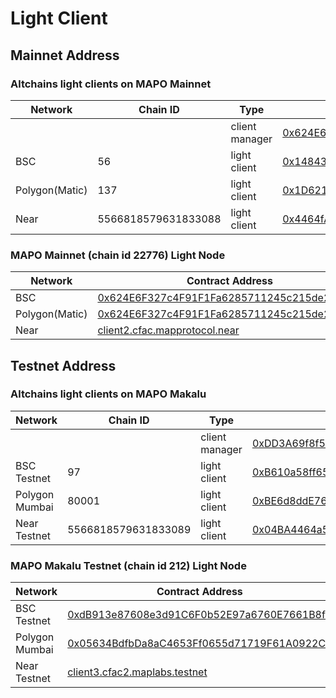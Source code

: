 # Light Client

## Mainnet Address


### Altchains light clients on MAPO Mainnet

| Network        | Chain ID            | Type           | Contract Address                                                                                                            |                                                      |
|----------------|---------------------|----------------|-----------------------------------------------------------------------------------------------------------------------------|------------------------------------------------------|
|                |                     | client manager | [0x624E6F327c4F91F1Fa6285711245c215de264d49](https://maposcan.io/address/0x624E6F327c4F91F1Fa6285711245c215de264d49) | [doc](/develop/light-client/light-client-manager.md) |
| BSC            | 56                  | light client   | [0x14843295C38EaC604dEDe0eDb77e08B460D093D8](https://maposcan.io/address/0x14843295C38EaC604dEDe0eDb77e08B460D093D8) | [doc](/develop/light-client/clients/bsc.md)          |
| Polygon(Matic) | 137                 | light client   | [0x1D621078676D7bdd75FC7F5ebbaBadDC9a65E3c5](https://maposcan.io/address/0x1D621078676D7bdd75FC7F5ebbaBadDC9a65E3c5) | [doc](/develop/light-client/clients/matic.md)        |
| Near           | 5566818579631833088 | light client   | [0x4464fA3A804b8a44a0aD212eD23155a08f336B34](https://maposcan.io/address/0x4464fA3A804b8a44a0aD212eD23155a08f336B34) | [doc](/develop/light-client/clients/near.md)         |


### MAPO Mainnet (chain id 22776) Light Node
| Network        | Contract Address                                                                                                         |                                       |
|----------------|--------------------------------------------------------------------------------------------------------------------------|---------------------------------------|
| BSC            | [0x624E6F327c4F91F1Fa6285711245c215de264d49](https://bscscan.com/address/0x624E6F327c4F91F1Fa6285711245c215de264d49)     | [doc](/develop/light-client/map/evm.md) |
| Polygon(Matic) | [0x624E6F327c4F91F1Fa6285711245c215de264d49](https://polygonscan.com/address/0x624E6F327c4F91F1Fa6285711245c215de264d49) | [doc](/develop/light-client/map/evm.md) |
| Near           | [client2.cfac.mapprotocol.near](https://explorer.mainnet.near.org/accounts/client2.cfac.mapprotocol.near)                | [doc](/develop/light-client/map/evm.md) |



## Testnet Address

### Altchains light clients on MAPO Makalu

| Network         | Chain ID            | Type           | Contract Address                                                                                                             |                                                      |
|-----------------|---------------------|----------------|------------------------------------------------------------------------------------------------------------------------------|------------------------------------------------------|
|                 |                     | client manager | [0xDD3A69f8f59d892476B0be0260932b4f8d8268Ff](https://testnet.maposcan.io/address/0xDD3A69f8f59d892476B0be0260932b4f8d8268Ff) | [doc](/develop/light-client/light-client-manager.md) |
| BSC Testnet     | 97                  | light client   | [0xB610a58ff65AC5E5070B6f16Ddf5dc42438419f9](https://testnet.maposcan.io/address/0xB610a58ff65AC5E5070B6f16Ddf5dc42438419f9) | [doc](/develop/light-client/clients/bsc.md)          |
| Polygon Mumbai  | 80001               | light client   | [0xBE6d8ddE766D00f8c894FeECbf5B12a5486d73B5](https://testnet.maposcan.io/address/0xBE6d8ddE766D00f8c894FeECbf5B12a5486d73B5) | [doc](/develop/light-client/clients/matic.md)        |
| Near Testnet    | 5566818579631833089 | light client   | [0x04BA4464a5e8bD3D1a3985c8a09C1346F48A94f8](https://testnet.maposcan.io/address/0x04BA4464a5e8bD3D1a3985c8a09C1346F48A94f8) | [doc](/develop/light-client/clients/near.md)         |


### MAPO Makalu Testnet (chain id 212) Light Node
| Network         | Contract Address                                                                                                                |                                          |
|-----------------|---------------------------------------------------------------------------------------------------------------------------------|------------------------------------------|
| BSC Testnet     | [0xdB913e87608e3d91C6F0b52E97a6760E7661B8f6](https://testnet.bscscan.com/address/0xdB913e87608e3d91C6F0b52E97a6760E7661B8f6)    | [doc](/develop/light-client/map/evm.md)  |
| Polygon Mumbai  | [0x05634BdfbDa8aC4653Ff0655d71719F61A0922C4](https://mumbai.polygonscan.com/address/0x05634BdfbDa8aC4653Ff0655d71719F61A0922C4) | [doc](/develop/light-client/map/evm.md)  |
| Near Testnet    | [client3.cfac2.maplabs.testnet](https://explorer.testnet.near.org/accounts/client3.cfac2.maplabs.testnet)                       | [doc](/develop/light-client/map/evm.md)  |


